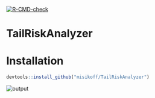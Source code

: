  <!-- badges: start -->
  [![R-CMD-check](https://github.com/misikoff/TailRiskAnalyzer/actions/workflows/R-CMD-check.yaml/badge.svg)](https://github.com/misikoff/TailRiskAnalyzer/actions/workflows/R-CMD-check.yaml)
  <!-- badges: end -->

# TailRiskAnalyzer

# Installation

```r
devtools::install_github("misikoff/TailRiskAnalyzer")
```


<!-- embed output.gif from R directory -->
![output](R/output.gif)
